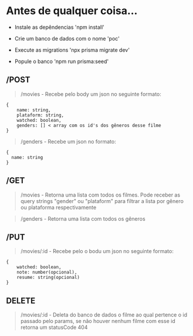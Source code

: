 # Antes de qualquer coisa...

- Instale as depêndencias 'npm install'

- Crie um banco de dados com o nome 'poc'

- Execute as migrations 'npx prisma migrate dev'

- Popule o banco 'npm run prisma:seed'

## /POST

> /movies - Recebe pelo body um json no seguinte formato:

    {
        name: string,
        plataform: string,
        watched: boolean,
        genders: [] < array com os id's dos gêneros desse filme
    }

> /genders - Recebe um json no formato:

    {
      name: string
    }

## /GET

> /movies - Retorna uma lista com todos os filmes. Pode receber as query strings "gender" ou "plataform" para filtrar a lista por gênero ou plataforma respectivamente

> /genders - Retorna uma lista com todos os gêneros

## /PUT

> /movies/:id - Recebe pelo o bodu um json no seguinte formato:

    {
        watched: boolean,
        note: number(opcional),
        resume: string(opcional)
    }

## DELETE

> /movies/:id - Deleta do banco de dados o filme ao qual pertence o id passado pelo params, se não houver nenhum filme com esse id retorna um statusCode 404
